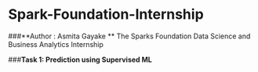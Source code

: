 # Spark-Foundation-Internship
###**Author : Asmita Gayake
**
 The Sparks Foundation Data Science and Business Analytics Internship

###**Task 1: Prediction using Supervised ML**
 
